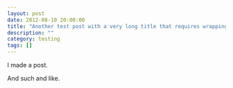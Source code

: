 ```yaml
---
layout: post
date: 2012-08-10 20:00:00
title: "Another test post with a very long title that requires wrapping to the next line"
description: ""
category: testing
tags: []
---
```

I made a post.

And such and like.

